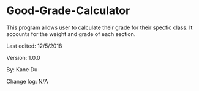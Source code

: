 # Good-Grade-Calculator

This program allows user to calculate their grade for their specfic
class. It accounts for the weight and grade of each section.

Last edited: 12/5/2018

Version: 1.0.0

By: Kane Du

Change log:
N/A
